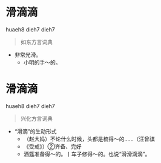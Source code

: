 # 滑滴滴
huaeh8 dieh7 dieh7
> 如东方言词典
- 非常光滑。
  - 小明的手～的。

# 滑滴滴
huaeh8 dieh7 dieh7
> 兴化方言词典
- “滑滴”的生动形式
  - （赵大妈）不论什么时候，头都是梳得～的……（汪曾祺
  - 《受戒》）②齐备、完好
  - 酒筵准备得～的。丨车子修得～的。也说“滑滑滴滴”。
